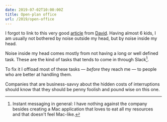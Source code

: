 ```yaml
---
date: 2019-07-02T10:00:00Z
title: Open-plan office
url: /2019/open-office
---
```


I forgot to link to this very good [article] from [David]. Having almost 6 kids, I am usually not
bothered by noise outside my head, but by noise inside my head.

Noise inside my head comes mostly from not having a long or well defined task. These are the kind
of tasks that tends to come in through Slack[^1].

To fix it I offload most of these tasks — *before* they reach me — to people who are
better at handling them.

Companies that are business-savvy about the hidden costs of interruptions should know that they
should be penny foolish and pound wise on this one.

[^1]: Instant messaging in general: I have nothing against the company besides creating a Mac
  application that loves to eat all my resources and that doesn't feel Mac-like.

[article]: https://m.signalvnoise.com/the-open-plan-office-is-a-terrible--horrible--no-good--very-bad-idea/
[David]: https://twitter.com/dhh

